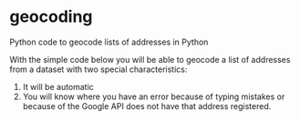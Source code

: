 # geocoding
Python code to geocode lists of addresses in Python 

With the simple code below you will be able to geocode a list of addresses from a dataset with two special characteristics:
1. It will be automatic
2. You will know where you have an error because of typing mistakes or because of the Google API does not have that address registered. 

